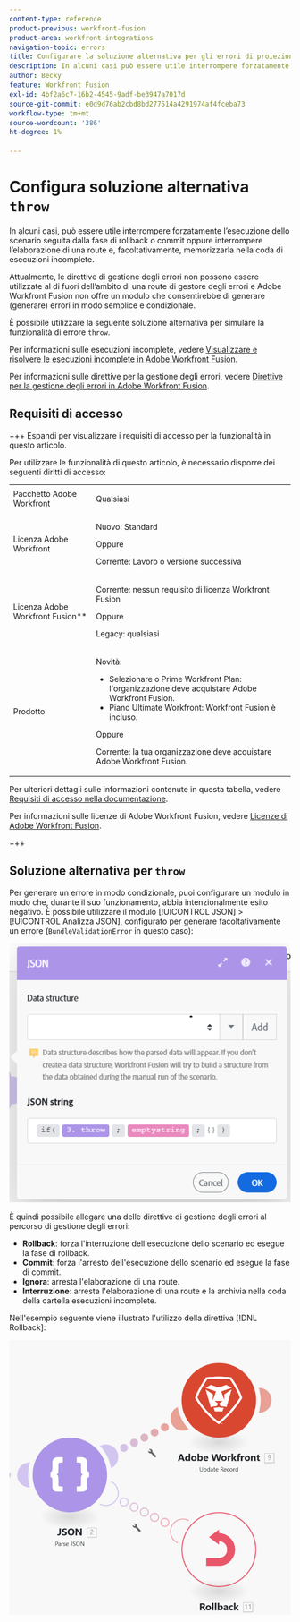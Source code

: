 ```yaml
---
content-type: reference
product-previous: workfront-fusion
product-area: workfront-integrations
navigation-topic: errors
title: Configurare la soluzione alternativa per gli errori di proiezione
description: In alcuni casi può essere utile interrompere forzatamente l’esecuzione dello scenario seguita dalla fase di rollback o commit o interrompere l’elaborazione di una route e, facoltativamente, memorizzarla nella coda di visualizzazione e risolvere le esecuzioni incomplete in Adobe Workfront Fusion.
author: Becky
feature: Workfront Fusion
exl-id: 4bf2a6c7-16b2-4545-9adf-be3947a7017d
source-git-commit: e0d9d76ab2cbd8bd277514a4291974af4fceba73
workflow-type: tm+mt
source-wordcount: '386'
ht-degree: 1%

---
```


# Configura soluzione alternativa `throw`

In alcuni casi, può essere utile interrompere forzatamente l’esecuzione dello scenario seguita dalla fase di rollback o commit oppure interrompere l’elaborazione di una route e, facoltativamente, memorizzarla nella coda di esecuzioni incomplete.

Attualmente, le direttive di gestione degli errori non possono essere utilizzate al di fuori dell’ambito di una route di gestore degli errori e Adobe Workfront Fusion non offre un modulo che consentirebbe di generare (generare) errori in modo semplice e condizionale.

È possibile utilizzare la seguente soluzione alternativa per simulare la funzionalità di errore `throw`.

Per informazioni sulle esecuzioni incomplete, vedere [Visualizzare e risolvere le esecuzioni incomplete in Adobe Workfront Fusion](/help/workfront-fusion/manage-scenarios/view-and-resolve-incomplete-executions.md).

Per informazioni sulle direttive per la gestione degli errori, vedere [Direttive per la gestione degli errori in Adobe Workfront Fusion](/help/workfront-fusion/references/errors/directives-for-error-handling.md).

## Requisiti di accesso

+++ Espandi per visualizzare i requisiti di accesso per la funzionalità in questo articolo.

Per utilizzare le funzionalità di questo articolo, è necessario disporre dei seguenti diritti di accesso:

<table style="table-layout:auto">
 <col> 
 <col> 
 <tbody> 
  <tr> 
   <td role="rowheader">Pacchetto Adobe Workfront 
   <td> <p>Qualsiasi</p> </td> 
  </tr> 
  <tr data-mc-conditions=""> 
   <td role="rowheader">Licenza Adobe Workfront</td> 
   <td> <p>Nuovo: Standard</p><p>Oppure</p><p>Corrente: Lavoro o versione successiva</p> </td> 
  </tr> 
  <tr> 
   <td role="rowheader">Licenza Adobe Workfront Fusion**</td> 
   <td>
   <p>Corrente: nessun requisito di licenza Workfront Fusion</p>
   <p>Oppure</p>
   <p>Legacy: qualsiasi </p>
   </td> 
  </tr> 
  <tr> 
   <td role="rowheader">Prodotto</td> 
   <td>
   <p>Novità:</p> <ul><li>Selezionare o Prime Workfront Plan: l'organizzazione deve acquistare Adobe Workfront Fusion.</li><li>Piano Ultimate Workfront: Workfront Fusion è incluso.</li></ul>
   <p>Oppure</p>
   <p>Corrente: la tua organizzazione deve acquistare Adobe Workfront Fusion.</p>
   </td> 
  </tr>
 </tbody> 
</table>

Per ulteriori dettagli sulle informazioni contenute in questa tabella, vedere [Requisiti di accesso nella documentazione](/help/workfront-fusion/references/licenses-and-roles/access-level-requirements-in-documentation.md).

Per informazioni sulle licenze di Adobe Workfront Fusion, vedere [Licenze di Adobe Workfront Fusion](/help/workfront-fusion/set-up-and-manage-workfront-fusion/licensing-operations-overview/license-automation-vs-integration.md).

+++

## Soluzione alternativa per `throw`

Per generare un errore in modo condizionale, puoi configurare un modulo in modo che, durante il suo funzionamento, abbia intenzionalmente esito negativo. È possibile utilizzare il modulo [!UICONTROL JSON] > [!UICONTROL Analizza JSON], configurato per generare facoltativamente un errore (`BundleValidationError` in questo caso):

![Errore JSON](assets/json-parse-json.png)

È quindi possibile allegare una delle direttive di gestione degli errori al percorso di gestione degli errori:

* **Rollback**: forza l&#39;interruzione dell&#39;esecuzione dello scenario ed esegue la fase di rollback.
* **Commit**: forza l&#39;arresto dell&#39;esecuzione dello scenario ed esegue la fase di commit.
* **Ignora**: arresta l&#39;elaborazione di una route.
* **Interruzione**: arresta l&#39;elaborazione di una route e la archivia nella coda della cartella esecuzioni incomplete.

Nell&#39;esempio seguente viene illustrato l&#39;utilizzo della direttiva [!DNL Rollback]:

![Direttiva di rollback](assets/rollback-directive.png)
